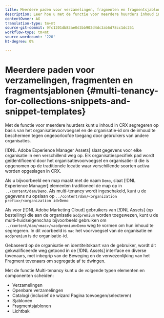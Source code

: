 ```yaml
---
title: Meerdere paden voor verzamelingen, fragmenten en fragmentsjablonen
description: Leer hoe u met de functie voor meerdere huurders inhoud in de CRX-opslagplaats kunt scheiden op basis van de organisatie van de klant om ongeoorloofde toegang te voorkomen.
contentOwner: AG
translation-type: tm+mt
source-git-commit: 9fc1201db83ae0d3bb902d4dc3ab6d78cc1dc251
workflow-type: tm+mt
source-wordcount: '220'
ht-degree: 0%

---
```



# Meerdere paden voor verzamelingen, fragmenten en fragmentsjablonen {#multi-tenancy-for-collections-snippets-and-snippet-templates}

Met de functie voor meerdere huurders kunt u inhoud in CRX segregeren op basis van het organisatievoorvoegsel en de organisatie-id om de inhoud te beschermen tegen ongeoorloofde toegang door gebruikers van andere organisaties.

[!DNL Adobe Experience Manager Assets] slaat gegevens voor elke organisatie in een verschillend weg op. Elk organisatiespecifiek pad wordt geïdentificeerd door het organisatievoorvoegsel en organisatie-id
die is opgenomen op de traditionele locatie waar verschillende soorten activa worden opgeslagen in CRX.

Als u bijvoorbeeld een map maakt met de naam `Demo`, slaat [!DNL Experience Manager] elementen traditioneel de map op in `../content/dam/Demo`. Als multi-tenancy wordt ingeschakeld, kunt u de gegevens nu opslaan op `../content/dam/<organization prefix>/<organization id>Demo`

Als voor [!DNL Adobe Marketing Cloud] gebruikers van [!DNL Assets] (op bestelling) die aan de organisatie `aodpremium` worden toegewezen, kunt u de multi-huidseigenschap bijvoorbeeld gebruiken om `../content/dam/<mac>/<aodpremium>Demo` weg te vormen om hun inhoud te segregeren. In dit voorbeeld is `mac` het voorvoegsel van de organisatie en `aodpremium` is de organisatie-id.

Gebaseerd op de organisatie en identiteitskaart van de gebruiker, wordt dit gekwalificeerde weg getoond in de [!DNL Assets] interface en diverse tovenaars, met inbegrip van de Beweging en de verwezenlijking van het Fragment tovenaars om segregatie af te dwingen.

Met de functie Multi-tenancy kunt u de volgende typen elementen en componenten scheiden:

* Verzamelingen
* Openbare verzamelingen
* Catalogi (inclusief de wizard Pagina toevoegen/selecteren)
* Sjablonen
* Fragmentsjablonen
* Lichtbak
